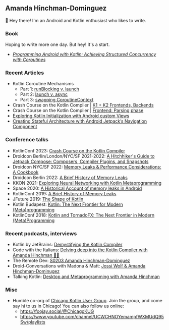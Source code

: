 ## Amanda Hinchman-Dominguez 

👋 Hey there! I'm an Android and Kotlin enthusiast who likes to write. 

### Book

Hoping to write more one day. But hey! It's a start. 
- [_Programming Android with Kotlin: Achieving Structured Concurrency with Coroutines_](https://www.oreilly.com/library/view/programming-android-with/9781492062998/)


### Recent Articles

- Kotlin Coroutine Mechanisms
    - Part 1: [runBlocking v. launch](https://hinchman-amanda.medium.com/kotlin-coroutine-mechanisms-runblocking-v-launch-386e1ae8e3c2)
    - Part 2: [launch v. async](https://hinchman-amanda.medium.com/kotlin-coroutine-mechanisms-launch-v-async-7877f8b67e30)
    - Part 3: [swapping CoroutineContext](https://hinchman-amanda.medium.com/kotlin-coroutine-mechanisms-part-3-swapping-coroutinecontext-983e950ac29a)
-  Crash Course on the Kotlin Compiler | [K1 + K2 Frontends, Backends](https://medium.com/google-developer-experts/crash-course-on-the-kotlin-compiler-k1-k2-frontends-backends-fe2238790bd8)
-  Crash Course on the Kotlin Compiler | [Frontend: Parsing phase](https://medium.com/google-developer-experts/crash-course-on-the-kotlin-compiler-1-frontend-parsing-phase-9898490d922b)
-  [Exploring Kotlin Initialization with Android custom Views](https://medium.com/google-developer-experts/exploring-kotlin-initialization-with-android-custom-views-cde06e915e8d)
- [Creating Stateful Architecture with Android Jetpack’s Navigation Component](https://proandroiddev.com/creating-stateful-architecture-with-android-jetpacks-navigation-component-7ce51e79d788)

### Conference talks

- KotlinConf 2023: [Crash Course on the Kotlin Compiler](https://www.youtube.com/watch?v=wUGfuWHCqrc&t=1s&pp=ygUZYW1hbmRhIGhpbmNobWFuIGludGVydmlldw%3D%3D)
- Droidcon Berlin/London/NYC/SF 2021-2022: [A Hitchhiker's Guide to Jetpack Compose: Composers, Compiler Plugins, and Snapshots](https://www.droidcon.com/2022/06/28/ha-hitchhikers-guide-to-compose-compiler-composers-compiler-plugins-and-snapshots/)
- Droidcon NYC/SF 2022: [Memory Leaks & Performance Considerations: A Cookbook](https://www.droidcon.com/2022/08/01/memory-leaks-performance-considerations-a-cookbook-2/)
- Droidcon Berlin 2022: [A Brief History of Memory Leaks](https://www.droidcon.com/2022/08/01/memory-leaks-performance-considerations-a-cookbook-2/)
- KKON 2021: [Exploring Neural Networking with Kotlin Metaprogramming](https://www.youtube.com/watch?v=HU27BAPKIaA&ab_channel=Rheinwerk)
- Space 2020: [A Historical Account of memory leaks in Android](https://www.youtube.com/watch?v=YLi_n97dJII&t=177s&pp=ygUUYW1hbmRhIGhpbmNobWFuIDIwMjE%3D)
- KotlinConf 2019: [A Brief History of Memory Leaks](https://www.droidcon.com/2022/08/01/memory-leaks-performance-considerations-a-cookbook-2/)
- JFuture 2019: [The Shape of Kotlin](https://www.youtube.com/watch?v=qRp2wdeBFYw&ab_channel=SPACE)
- Kotlin Budapest: [Kotlin: The Next Frontier for Modern (Meta)programming](https://www.youtube.com/watch?v=NxSHkgFRTI0&pp=ygUYYW1hbmRhIGhpbmNobWFuIGJ1ZGFwZXN0)
- KotlinConf 2018: [Kotlin and TornadoFX: The Next Frontier in Modern (Meta)Programming](https://www.youtube.com/watch?v=XyGvwsQ5W5A&ab_channel=JetBrainsTV) 

### Recent podcasts, interviews

- Kotlin by JetBrains: [Demystifying the Kotlin Compiler](https://www.youtube.com/watch?v=iP8SBM7fkew&ab_channel=KotlinbyJetBrains) 
- Code with the Italians: [Delving deep into the Kotlin Compiler with Amanda Hinchman 💪💖]()
- The Remote Dev: [S0203 Amanda Hinchman-Dominguez](https://open.spotify.com/episode/5aooSr5F4dwYO3BnV56tZU) 
- Droid-Conversations with Madona & Matt: [Jossi Wolf & Amanda Hinchman-Dominugez](https://www.droidcon.com/2022/09/21/jossi-wolf-amanda-hinchman-dominguez/)
- Talking Kotlin: [Desktop and Metaprogramming with Amanda Hinchman](https://open.spotify.com/episode/4ePiGCMJdfAHUtRBwQDJyi)

### Misc

- Humble co-org of [Chicago Kotlin User Group](https://www.meetup.com/chicago-kotlin/). Join the group, and come say hi to us in Chicago! You can also follow us online:
    - https://foojay.social/@ChicagoKUG
    - https://www.youtube.com/channel/UCWCHNOYemampfWXMUdQ95Sw/playlists
 
